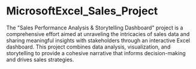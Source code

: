 # MicrosoftExcel_Sales_Project
The "Sales Performance Analysis & Storytelling Dashboard" project is a comprehensive effort aimed at unraveling the intricacies of sales data and sharing meaningful insights with stakeholders through an interactive Excel dashboard. This project combines data analysis, visualization, and storytelling to provide a cohesive narrative that informs decision-making and drives sales strategies.
